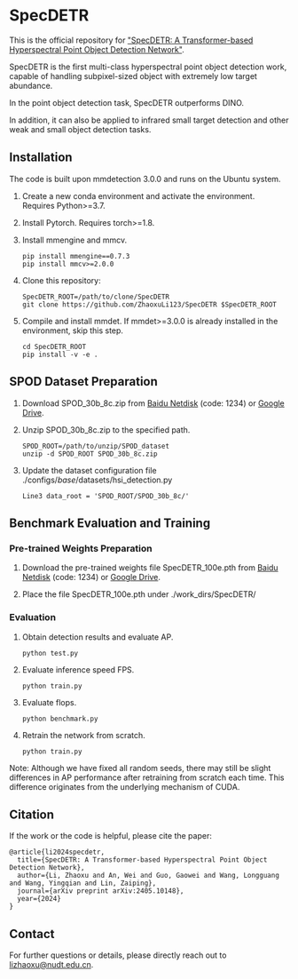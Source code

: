 # SpecDETR
This is the official repository for ["SpecDETR: A Transformer-based Hyperspectral Point Object Detection Network"](https://arxiv.org/abs/2405.10148).

SpecDETR is the first multi-class hyperspectral point object detection work, capable of handling subpixel-sized object with extremely low target abundance.

In the point object detection task, SpecDETR outperforms DINO.

In addition, it can also be applied to infrared small target detection and other weak and small object detection tasks.

## Installation

The code is built upon mmdetection 3.0.0 and runs on the Ubuntu system.

1. Create a new conda environment and activate the environment. Requires Python>=3.7.

2. Install Pytorch. Requires torch>=1.8.

3. Install mmengine and mmcv.
    ```
    pip install mmengine==0.7.3
    pip install mmcv>=2.0.0
    ```
   
4. Clone this repository:
    ```
    SpecDETR_ROOT=/path/to/clone/SpecDETR
    git clone https://github.com/ZhaoxuLi123/SpecDETR $SpecDETR_ROOT
    ```
   
5. Compile and install mmdet. If mmdet>=3.0.0 is already installed in the environment, skip this step.
    ```
    cd SpecDETR_ROOT
    pip install -v -e .
    ```
   
## SPOD Dataset Preparation

1. Download SPOD_30b_8c.zip from [Baidu Netdisk](https://pan.baidu.com/s/1vw23KWPSus2Yuj-CA1URnw?pwd=1234) (code: 1234) or [Google Drive](https://drive.google.com/file/d/1wfoLkfZOxxEtuDyDSWCnAq-N8HZVKdQ1/view?usp=drive_link).

2. Unzip SPOD_30b_8c.zip to the specified path.
    ```
    SPOD_ROOT=/path/to/unzip/SPOD_dataset
    unzip -d SPOD_ROOT SPOD_30b_8c.zip
    ```
   
3. Update the dataset configuration file ./configs/_base_/datasets/hsi_detection.py
    ```
    Line3 data_root = 'SPOD_ROOT/SPOD_30b_8c/'
    ```
   
## Benchmark Evaluation and Training

### Pre-trained Weights Preparation

1. Download the pre-trained weights file SpecDETR_100e.pth from [Baidu Netdisk](https://pan.baidu.com/s/12-33-sCQWcMYUy5QU7rVNQ?pwd=1234) (code: 1234) or [Google Drive](https://drive.google.com/file/d/1h6_MzTb_jQ-7I09x2qfg4vci4hA50hhY/view?usp=drive_link).

2. Place the file SpecDETR_100e.pth under ./work_dirs/SpecDETR/

### Evaluation

1. Obtain detection results and evaluate AP.
    ```
    python test.py
    ```
   
2. Evaluate inference speed FPS.
    ```
    python train.py
    ```
   
3. Evaluate flops.
    ```
    python benchmark.py
    ```
   
4. Retrain the network from scratch.
    ```
    python train.py
    ```
  Note: Although we have fixed all random seeds, there may still be slight differences in AP performance after retraining from scratch each time. This difference originates from the underlying mechanism of CUDA.

## Citation

If the work or the code is helpful, please cite the paper:
```
@article{li2024specdetr,
  title={SpecDETR: A Transformer-based Hyperspectral Point Object Detection Network},
  author={Li, Zhaoxu and An, Wei and Guo, Gaowei and Wang, Longguang and Wang, Yingqian and Lin, Zaiping},
  journal={arXiv preprint arXiv:2405.10148},
  year={2024}
}
```

## Contact

For further questions or details, please directly reach out to lizhaoxu@nudt.edu.cn.
